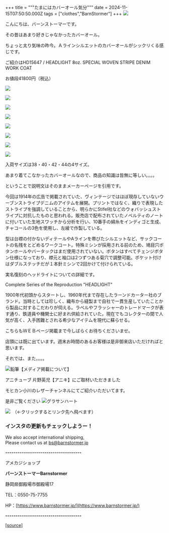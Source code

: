 +++
title = """たまにはカバーオール気分"""
date = 2024-11-15T07:50:50.000Z
tags = ["clothes","BarnStormer"]
+++
[![](https://stat.ameba.jp/user_images/20231023/16/barnstormer-go/b2/03/p/o0420015015354743273.png)](https://ameblo.jp/barnstormer-go/entry-12825670498.html)

こんにちは、バーンストーマーです。

その昔はあまり好きじゃなかったカバーオール。

ちょっと太り気味の昨今。Ａラインシルエットのカバーオールがシックリくる感じです。

ご紹介はHD15647 / HEADLIGHT 8oz. SPECIAL WOVEN STRIPE DENIM WORK COAT

お値段41800円（税込）

[![](https://stat.ameba.jp/user_images/20241115/16/barnstormer-go/f7/12/j/o0535070015510289605.jpg)](https://stat.ameba.jp/user_images/20241115/16/barnstormer-go/f7/12/j/o0535070015510289605.jpg)

[![](https://stat.ameba.jp/user_images/20241115/16/barnstormer-go/0d/56/j/o0466070015510289609.jpg)](https://stat.ameba.jp/user_images/20241115/16/barnstormer-go/0d/56/j/o0466070015510289609.jpg)

[![](https://stat.ameba.jp/user_images/20241115/16/barnstormer-go/40/69/j/o0466070015510289612.jpg)](https://stat.ameba.jp/user_images/20241115/16/barnstormer-go/40/69/j/o0466070015510289612.jpg)

[![](https://stat.ameba.jp/user_images/20241115/16/barnstormer-go/c3/f6/j/o0466070015510289613.jpg)](https://stat.ameba.jp/user_images/20241115/16/barnstormer-go/c3/f6/j/o0466070015510289613.jpg)

[![](https://stat.ameba.jp/user_images/20241115/16/barnstormer-go/2f/45/j/o0466070015510289617.jpg)](https://stat.ameba.jp/user_images/20241115/16/barnstormer-go/2f/45/j/o0466070015510289617.jpg)

[![](https://stat.ameba.jp/user_images/20241115/16/barnstormer-go/c6/dc/j/o0466070015510289614.jpg)](https://stat.ameba.jp/user_images/20241115/16/barnstormer-go/c6/dc/j/o0466070015510289614.jpg)

[![](https://stat.ameba.jp/user_images/20241115/16/barnstormer-go/4b/c0/j/o1200140015510289984.jpg)](https://stat.ameba.jp/user_images/20241115/16/barnstormer-go/4b/c0/j/o1200140015510289984.jpg)

[![](https://stat.ameba.jp/user_images/20241115/16/barnstormer-go/38/bc/j/o1200140015510289987.jpg)](https://stat.ameba.jp/user_images/20241115/16/barnstormer-go/38/bc/j/o1200140015510289987.jpg)

入荷サイズは38・40・42・44の4サイズ。

あまり着てこなかったカバーオールなので、商品の知識は皆無に等しい。。。。

ということで説明文はそのままメーカーページを引用です。

今回は1914年の広告で掲載されていた、ヴィンテージではほぼ現存していないウーブンストライプデニムのアイテムを展開。プリントではなく、織りで表現したストライプを強調していることから、明らかにStifel社などのウォバッシュストライプに対抗したものと思われる。販売店で配布されていたノベルティのノートに付いていた生地スワッチから分析を行い、10番手の綿糸をインディゴと生成、チャコールの3色を使用し、左綾で作製している。  
  
型は台襟の付かないディテールやAラインを帯びたシルエットなど、サックコートの名残をとどめるワークコート。特殊ミシンが採用される前のため、鳩目穴ボタンホールやバータックはまだ使用されていない。ボタンはすべてチェンジボタン仕様になっており、襟元と袖口は2つずつある菊穴で調整可能。ポケット付けはダブルステッチだが１本針ミシンで2回かけて付けられている。

実名復刻のヘッドライトについての詳細です。

Complete Series of the Reproduction "HEADLIGHT"  
  
1900年代初頭からスタートし、1960年代まで存在したラーンドカーター社のブランド。当時としては珍しく、織布から縫製まで自社で一貫生産していたことから製品に対するこだわりが伺える。ラベルやフラッシャーのトレードマークが表す通り、鉄道員や機関士に好まれ供給されていた。現在でもコレクターの間で人気が高く、入手困難とされる希少なアイテムを現代に蘇らせる。

こちらもＷＥＢページ掲載まで今しばらくお待ちくださいませ。

店頭には既に出ています。週末お時間のあるお客様は是非御来店いただければと思います。

それでは、また。。。。

![鉛筆](https://stat100.ameba.jp/blog/ucs/img/char/char3/519.png)【メディア掲載について】

アニチューブ 片野英児【アニキ】にご取材いただきました

モヒカン小川のレザーチャンネルにてご紹介いただいてます。

是非ご覧ください ![グラサンハート](https://stat100.ameba.jp/blog/ucs/img/char/char3/148.png)

[![](https://stat.ameba.jp/user_images/20230412/16/barnstormer-go/6a/23/p/o0108010815269242493.png)](https://www.instagram.com/barnstormer_daily/)　（←クリックするとリンク先へ飛べます）

### インスタの更新もチェックしようー！

We also accept international shipping,  
Please contact us at bs@barnstormer.jp

**\-------------------------------------**

アメカジショップ

**バーンストーマーBarnstormer**

静岡県御殿場市御殿場17

TEL：0550-75-7755

HP：[https://www.barnstormer.jp/](https://www.barnstormer.jp/)

**\-------------------------------------**

[[source]](https://ameblo.jp/barnstormer-go/entry-12875116113.html)
